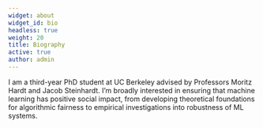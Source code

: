 ```yaml
---
widget: about
widget_id: bio
headless: true
weight: 20
title: Biography
active: true
author: admin
---
```

I am a third-year PhD student at UC Berkeley advised by Professors Moritz Hardt and Jacob Steinhardt. I’m broadly interested in ensuring that machine learning has positive social impact, from developing theoretical foundations for algorithmic fairness to empirical investigations into robustness of ML systems.